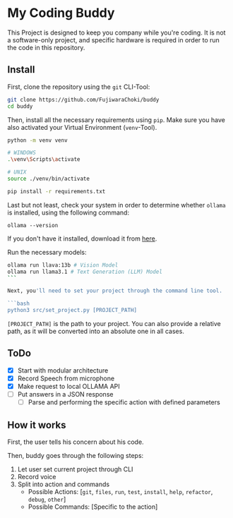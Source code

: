 # My Coding Buddy

This Project is designed to keep you company while you're coding. It is not a software-only project, and specific hardware is required in order to run the code in this repository.

## Install

First, clone the repository using the `git` CLI-Tool:

```bash
git clone https://github.com/FujiwaraChoki/buddy
cd buddy
```

Then, install all the necessary requirements using `pip`. Make sure you have also activated your Virtual Environment (`venv`-Tool).

```bash
python -m venv venv

# WINDOWS
.\venv\Scripts\activate

# UNIX
source ./venv/bin/activate

pip install -r requirements.txt
```

Last but not least, check your system in order to determine whether `ollama` is installed, using the following command:

```
ollama --version
```

If you don't have it installed, download it from [here](https://ollama.com/).

Run the necessary models:

````bash
ollama run llava:13b # Vision Model
ollama run llama3.1 # Text Generation (LLM) Model
```

Next, you'll need to set your project through the command line tool.

```bash
python3 src/set_project.py [PROJECT_PATH]
````

`[PROJECT_PATH]` is the path to your project. You can also provide a relative path, as it will be converted into an absolute one in all cases.

## ToDo

- [x] Start with modular architecture
- [x] Record Speech from microphone
- [x] Make request to local OLLAMA API
- [ ] Put answers in a JSON response
  - [ ] Parse and performing the specific action with defined parameters

## How it works

First, the user tells his concern about his code.

Then, buddy goes through the following steps:

1. Let user set current project through CLI
2. Record voice
3. Split into action and commands
   - Possible Actions: [`git`, `files`, `run`, `test`, `install`, `help`, `refactor`, `debug`, `other`]
   - Possible Commands: [Specific to the action]
